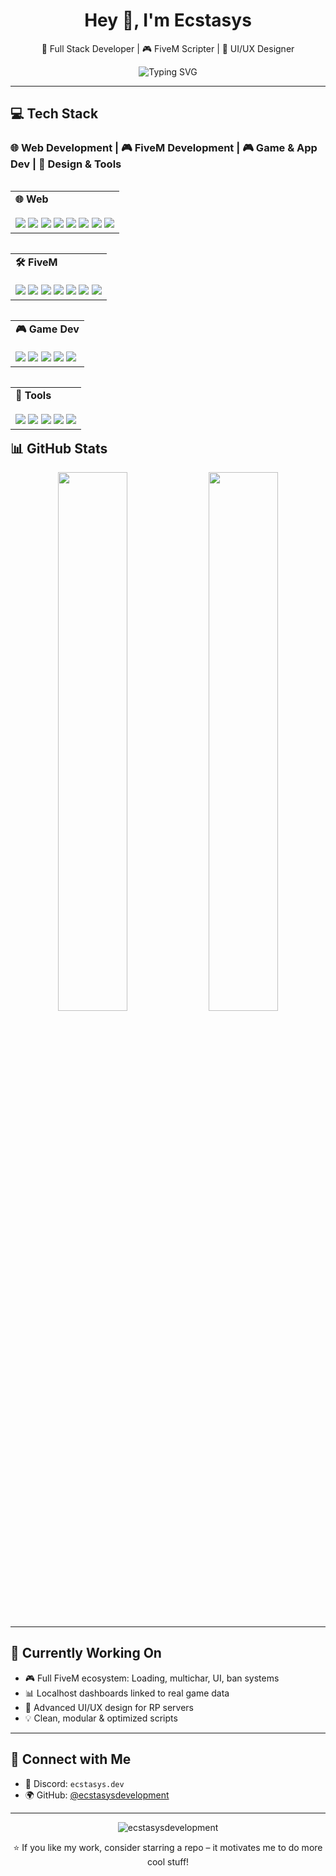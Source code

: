 <h1 align="center">Hey 👋, I'm Ecstasys</h1>
<p align="center">
  🔧 Full Stack Developer | 🎮 FiveM Scripter | 🎨 UI/UX Designer
</p>

<p align="center">
  <img src="https://readme-typing-svg.demolab.com?font=Fira+Code&weight=500&pause=1000&color=00D9FF&center=true&vCenter=true&width=440&lines=Full+Stack+Web+Developer;FiveM+Scripter+%26+UI+Designer;Clean+Code+%26+Performance+Lover;Always+Learning+New+Things" alt="Typing SVG" />
</p>

---

## 💻 Tech Stack
### 🌐 Web Development | 🎮 FiveM Development | 🎮 Game & App Dev | 🎨 Design & Tools

<table align="left">
  <tr>
    <td valign="top"><b>🌐 Web</b><br><br>
      <img src="https://img.shields.io/badge/html5-E34F26?style=for-the-badge&logo=html5&logoColor=white"/>
      <img src="https://img.shields.io/badge/css3-1572B6?style=for-the-badge&logo=css3&logoColor=white"/>
      <img src="https://img.shields.io/badge/javascript-F7DF1E?style=for-the-badge&logo=javascript&logoColor=black"/>
      <img src="https://img.shields.io/badge/typescript-007ACC?style=for-the-badge&logo=typescript&logoColor=white"/>
      <img src="https://img.shields.io/badge/react-20232A?style=for-the-badge&logo=react&logoColor=61DAFB"/>
      <img src="https://img.shields.io/badge/tailwindcss-38B2AC?style=for-the-badge&logo=tailwind-css&logoColor=white"/>
      <img src="https://img.shields.io/badge/next.js-000000?style=for-the-badge&logo=next.js&logoColor=white"/>
      <img src="https://img.shields.io/badge/webpack-8DD6F9?style=for-the-badge&logo=webpack&logoColor=black"/>
    </td>
  </tr>
</table>
    
<table align="left">
  <tr>
    <td valign="top"><b>🛠️ FiveM</b><br><br>
      <img src="https://img.shields.io/badge/lua-2C2D72?style=for-the-badge&logo=lua&logoColor=white"/>
      <img src="https://img.shields.io/badge/javascript-F7DF1E?style=for-the-badge&logo=javascript&logoColor=black"/>
      <img src="https://img.shields.io/badge/ESX-00caff?style=for-the-badge&logoColor=white"/>
      <img src="https://img.shields.io/badge/QB--Core-f54b4b?style=for-the-badge&logoColor=white"/>
      <img src="https://img.shields.io/badge/MySQL-4479A1?style=for-the-badge&logo=mysql&logoColor=white"/>
      <img src="https://img.shields.io/badge/sqlite-07405e?style=for-the-badge&logo=sqlite&logoColor=white"/>
      <img src="https://img.shields.io/badge/bash_script-121011?style=for-the-badge&logo=gnu-bash&logoColor=white"/>
    </td>
  </tr>
</table>
    
<table align="left">
  <tr>
    <td valign="top"><b>🎮 Game Dev</b><br><br>
      <img src="https://img.shields.io/badge/C%2B%2B-00599C?style=for-the-badge&logo=c%2B%2B&logoColor=white"/>
      <img src="https://img.shields.io/badge/C%23-239120?style=for-the-badge&logo=csharp&logoColor=white"/>
      <img src="https://img.shields.io/badge/.NET-512BD4?style=for-the-badge&logo=dotnet&logoColor=white"/>
      <img src="https://img.shields.io/badge/Unity-000000?style=for-the-badge&logo=unity&logoColor=white"/>
      <img src="https://img.shields.io/badge/unrealengine-313131?style=for-the-badge&logo=unrealengine&logoColor=white"/>
    </td>
  </tr>
</table>
    
<table align="left">
  <tr>
    <td valign="top"><b>🎨 Tools</b><br><br>
      <img src="https://img.shields.io/badge/figma-F24E1E?style=for-the-badge&logo=figma&logoColor=white"/>
      <img src="https://img.shields.io/badge/photoshop-31A8FF?style=for-the-badge&logo=adobephotoshop&logoColor=white"/>
      <img src="https://img.shields.io/badge/illustrator-FF9A00?style=for-the-badge&logo=adobeillustrator&logoColor=white"/>
      <img src="https://img.shields.io/badge/Premiere%20Pro-9999FF?style=for-the-badge&logo=adobepremierepro&logoColor=white"/>
      <img src="https://img.shields.io/badge/ffmpeg-007808?style=for-the-badge&logo=ffmpeg&logoColor=white"/>
    </td>
  </tr>
</table>

---

## 📊 GitHub Stats

<p align="center">
  <img src="https://github-readme-stats.vercel.app/api?username=ecstasysdevelopment&show_icons=true&theme=tokyonight&count_private=true" width="47%" />
  <img src="https://github-readme-stats.vercel.app/api/top-langs/?username=ecstasysdevelopment&layout=compact&theme=tokyonight" width="47%" />
</p>

---

## 🚀 Currently Working On

- 🎮 Full FiveM ecosystem: Loading, multichar, UI, ban systems  
- 📊 Localhost dashboards linked to real game data  
- 🧠 Advanced UI/UX design for RP servers  
- 💡 Clean, modular & optimized scripts  

---

## 🤝 Connect with Me

- 💬 Discord: `ecstasys.dev`  
- 🌍 GitHub: [@ecstasysdevelopment](https://github.com/ecstasysdevelopment)

---

<p align="center">
  <img src="https://komarev.com/ghpvc/?username=ecstasysdevelopment&label=Profile%20views&color=0e75b6&style=flat" alt="ecstasysdevelopment" />
</p>

<p align="center">
  ⭐️ If you like my work, consider starring a repo – it motivates me to do more cool stuff!
</p>
